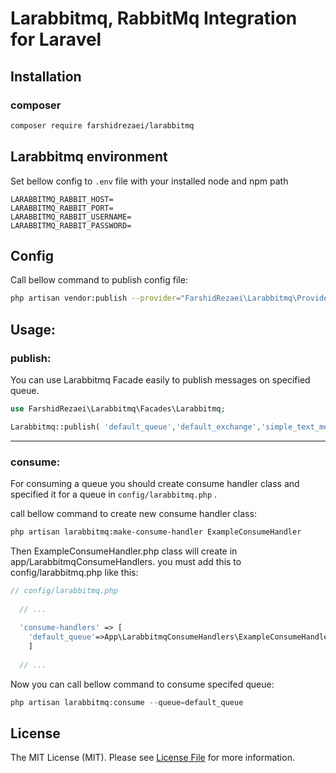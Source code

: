 # Larabbitmq, RabbitMq Integration for Laravel

## Installation

### composer

```bash
composer require farshidrezaei/larabbitmq
```

## Larabbitmq environment

Set bellow config to `.env` file with your installed node and npm path

```dotenv  
LARABBITMQ_RABBIT_HOST=
LARABBITMQ_RABBIT_PORT=
LARABBITMQ_RABBIT_USERNAME=
LARABBITMQ_RABBIT_PASSWORD=
```  

## Config

Call bellow command to publish config file:

```bash
php artisan vendor:publish --provider="FarshidRezaei\Larabbitmq\Providers\LarabbitmqServiceProvider" --tag="config"
```

## Usage:

### publish:

You can use Larabbitmq Facade easily to publish messages on specified queue.

```php
use FarshidRezaei\Larabbitmq\Facades\Larabbitmq;

Larabbitmq::publish( 'default_queue','default_exchange','simple_text_message' );
 ```

-----------------


### consume:

For consuming a queue you should create consume handler class and specified it for a queue in `config/larabbitmq.php` .

call bellow command to create new consume handler class:
```bash
php artisan larabbitmq:make-consume-handler ExampleConsumeHandler
```
Then ExampleConsumeHandler.php class will create in app/LarabbitmqConsumeHandlers.
you must add this to config/larabbitmq.php like this:
```php
// config/larabbitmq.php
  
  // ...
  
  'consume-handlers' => [
    'default_queue'=>App\LarabbitmqConsumeHandlers\ExampleConsumeHandler
    ]
    
  // ...
```

Now you can call bellow command to consume specifed queue:
```php
php artisan larabbitmq:consume --queue=default_queue
```

## License

The MIT License (MIT). Please see [License File](LICENSE.md) for more information.

